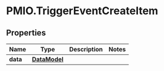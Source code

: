 # PMIO.TriggerEventCreateItem

## Properties
Name | Type | Description | Notes
------------ | ------------- | ------------- | -------------
**data** | [**DataModel**](DataModel.md) |  | 


